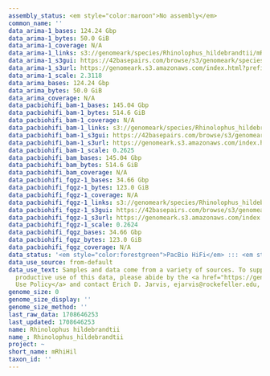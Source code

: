 ```yaml
---
assembly_status: <em style="color:maroon">No assembly</em>
common_name: ''
data_arima-1_bases: 124.24 Gbp
data_arima-1_bytes: 50.0 GiB
data_arima-1_coverage: N/A
data_arima-1_links: s3://genomeark/species/Rhinolophus_hildebrandtii/mRhiHil1/genomic_data/arima/<br>
data_arima-1_s3gui: https://42basepairs.com/browse/s3/genomeark/species/Rhinolophus_hildebrandtii/mRhiHil1/genomic_data/arima/
data_arima-1_s3url: https://genomeark.s3.amazonaws.com/index.html?prefix=species/Rhinolophus_hildebrandtii/mRhiHil1/genomic_data/arima/
data_arima-1_scale: 2.3118
data_arima_bases: 124.24 Gbp
data_arima_bytes: 50.0 GiB
data_arima_coverage: N/A
data_pacbiohifi_bam-1_bases: 145.04 Gbp
data_pacbiohifi_bam-1_bytes: 514.6 GiB
data_pacbiohifi_bam-1_coverage: N/A
data_pacbiohifi_bam-1_links: s3://genomeark/species/Rhinolophus_hildebrandtii/mRhiHil1/genomic_data/pacbio_hifi/<br>
data_pacbiohifi_bam-1_s3gui: https://42basepairs.com/browse/s3/genomeark/species/Rhinolophus_hildebrandtii/mRhiHil1/genomic_data/pacbio_hifi/
data_pacbiohifi_bam-1_s3url: https://genomeark.s3.amazonaws.com/index.html?prefix=species/Rhinolophus_hildebrandtii/mRhiHil1/genomic_data/pacbio_hifi/
data_pacbiohifi_bam-1_scale: 0.2625
data_pacbiohifi_bam_bases: 145.04 Gbp
data_pacbiohifi_bam_bytes: 514.6 GiB
data_pacbiohifi_bam_coverage: N/A
data_pacbiohifi_fqgz-1_bases: 34.66 Gbp
data_pacbiohifi_fqgz-1_bytes: 123.0 GiB
data_pacbiohifi_fqgz-1_coverage: N/A
data_pacbiohifi_fqgz-1_links: s3://genomeark/species/Rhinolophus_hildebrandtii/mRhiHil1/genomic_data/pacbio_hifi/<br>
data_pacbiohifi_fqgz-1_s3gui: https://42basepairs.com/browse/s3/genomeark/species/Rhinolophus_hildebrandtii/mRhiHil1/genomic_data/pacbio_hifi/
data_pacbiohifi_fqgz-1_s3url: https://genomeark.s3.amazonaws.com/index.html?prefix=species/Rhinolophus_hildebrandtii/mRhiHil1/genomic_data/pacbio_hifi/
data_pacbiohifi_fqgz-1_scale: 0.2624
data_pacbiohifi_fqgz_bases: 34.66 Gbp
data_pacbiohifi_fqgz_bytes: 123.0 GiB
data_pacbiohifi_fqgz_coverage: N/A
data_status: '<em style="color:forestgreen">PacBio HiFi</em> ::: <em style="color:forestgreen">Arima</em>'
data_use_source: from-default
data_use_text: Samples and data come from a variety of sources. To support fair and
  productive use of this data, please abide by the <a href="https://genome10k.soe.ucsc.edu/data-use-policies/">Data
  Use Policy</a> and contact Erich D. Jarvis, ejarvis@rockefeller.edu, with any questions.
genome_size: 0
genome_size_display: ''
genome_size_method: ''
last_raw_data: 1708646253
last_updated: 1708646253
name: Rhinolophus hildebrandtii
name_: Rhinolophus_hildebrandtii
project: ~
short_name: mRhiHil
taxon_id: ''
---
```

